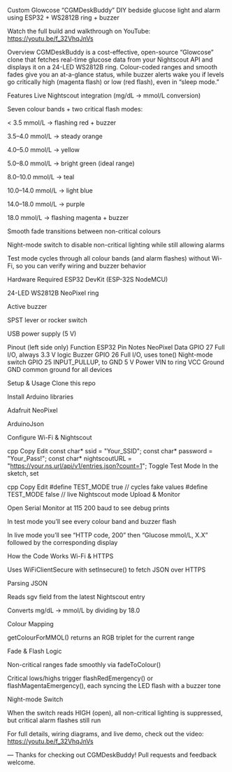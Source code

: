 Custom Glowcose “CGMDeskBuddy”
DIY bedside glucose light and alarm using ESP32 + WS2812B ring + buzzer

Watch the full build and walkthrough on YouTube: https://youtu.be/f_32VhqJnVs

Overview
CGMDeskBuddy is a cost-effective, open-source “Glowcose” clone that fetches real-time glucose data from your Nightscout API and displays it on a 24-LED WS2812B ring. Colour-coded ranges and smooth fades give you an at-a-glance status, while buzzer alerts wake you if levels go critically high (magenta flash) or low (red flash), even in “sleep mode.”

Features
Live Nightscout integration (mg/dL → mmol/L conversion)

Seven colour bands + two critical flash modes:

< 3.5 mmol/L → flashing red + buzzer

3.5–4.0 mmol/L → steady orange

4.0–5.0 mmol/L → yellow

5.0–8.0 mmol/L → bright green (ideal range)

8.0–10.0 mmol/L → teal

10.0–14.0 mmol/L → light blue

14.0–18.0 mmol/L → purple

18.0 mmol/L → flashing magenta + buzzer

Smooth fade transitions between non-critical colours

Night-mode switch to disable non-critical lighting while still allowing alarms

Test mode cycles through all colour bands (and alarm flashes) without Wi-Fi, so you can verify wiring and buzzer behavior

Hardware Required
ESP32 DevKit (ESP-32S NodeMCU)

24-LED WS2812B NeoPixel ring

Active buzzer

SPST lever or rocker switch

USB power supply (5 V)

Pinout (left side only)
Function	ESP32 Pin	Notes
NeoPixel Data	GPIO 27	Full I/O, always 3.3 V logic
Buzzer	GPIO 26	Full I/O, uses tone()
Night-mode switch	GPIO 25	INPUT_PULLUP, to GND
5 V Power	VIN	to ring VCC
Ground	GND	common ground for all devices

Setup & Usage
Clone this repo

Install Arduino libraries

Adafruit NeoPixel

ArduinoJson

Configure Wi-Fi & Nightscout

cpp
Copy
Edit
const char* ssid          = "Your_SSID";
const char* password      = "Your_Pass!";
const char* nightscoutURL = "https://your.ns.url/api/v1/entries.json?count=1";
Toggle Test Mode
In the sketch, set

cpp
Copy
Edit
#define TEST_MODE  true   // cycles fake values
#define TEST_MODE  false  // live Nightscout mode
Upload & Monitor

Open Serial Monitor at 115 200 baud to see debug prints

In test mode you’ll see every colour band and buzzer flash

In live mode you’ll see “HTTP code, 200” then “Glucose mmol/L, X.X” followed by the corresponding display

How the Code Works
Wi-Fi & HTTPS

Uses WiFiClientSecure with setInsecure() to fetch JSON over HTTPS

Parsing JSON

Reads sgv field from the latest Nightscout entry

Converts mg/dL → mmol/L by dividing by 18.0

Colour Mapping

getColourForMMOL() returns an RGB triplet for the current range

Fade & Flash Logic

Non-critical ranges fade smoothly via fadeToColour()

Critical lows/highs trigger flashRedEmergency() or flashMagentaEmergency(), each syncing the LED flash with a buzzer tone

Night-mode Switch

When the switch reads HIGH (open), all non-critical lighting is suppressed, but critical alarm flashes still run

For full details, wiring diagrams, and live demo, check out the video: https://youtu.be/f_32VhqJnVs

— Thanks for checking out CGMDeskBuddy! Pull requests and feedback welcome.
